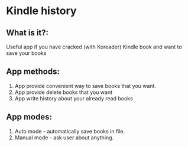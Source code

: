 # Kindle history

## What is it?:

Useful app if you have cracked (with Koreader) Kindle book and want to save your books

## App methods:

1. App provide convenient way to save books that you want.
2. App provide delete books that you want
3. App write history about your already read books

## App modes:

1. Auto mode - automatically save books in file.
2. Manual mode - ask user about anything.